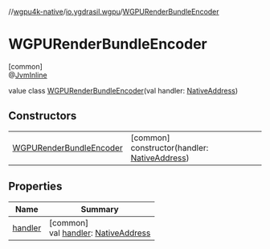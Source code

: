 //[wgpu4k-native](../../../index.md)/[io.ygdrasil.wgpu](../index.md)/[WGPURenderBundleEncoder](index.md)

# WGPURenderBundleEncoder

[common]\
@[JvmInline](https://kotlinlang.org/api/core/kotlin-stdlib/kotlin.jvm/-jvm-inline/index.html)

value class [WGPURenderBundleEncoder](index.md)(val handler: [NativeAddress](../../ffi/-native-address/index.md))

## Constructors

| | |
|---|---|
| [WGPURenderBundleEncoder](-w-g-p-u-render-bundle-encoder.md) | [common]<br>constructor(handler: [NativeAddress](../../ffi/-native-address/index.md)) |

## Properties

| Name | Summary |
|---|---|
| [handler](handler.md) | [common]<br>val [handler](handler.md): [NativeAddress](../../ffi/-native-address/index.md) |